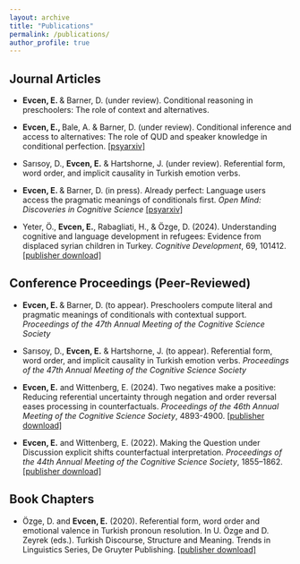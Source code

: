 ```yaml
---
layout: archive
title: "Publications"
permalink: /publications/
author_profile: true
---
```


## Journal Articles

- <b>Evcen, E. </b> & Barner, D. (under review). Conditional reasoning in preschoolers: The role of context and alternatives.

- <b>Evcen, E., </b> Bale, A. & Barner, D. (under review). Conditional inference and access to alternatives: The role of QUD and speaker knowledge in conditional perfection. [\[psyarxiv\]](https://osf.io/preprints/psyarxiv/fzjkr_v1)

- Sarısoy, D., <b> Evcen, E.</b> & Hartshorne, J. (under review). Referential form, word order, and implicit causality in Turkish emotion verbs.

- <b>Evcen, E. </b> & Barner, D. (in press). Already perfect: Language users access the pragmatic meanings of conditionals first. *Open Mind: Discoveries in Cognitive Science* [\[psyarxiv\]](https://osf.io/preprints/psyarxiv/mv3y8)

- Yeter, Ö., <b>Evcen, E.</b>, Rabagliati, H., & Özge, D. (2024). Understanding cognitive and language development in refugees: Evidence from displaced syrian children in Turkey. *Cognitive Development*, 69, 101412. [\[publisher download\]](https://www.sciencedirect.com/science/article/abs/pii/S088520142300117X?via%3Dihub)

## Conference Proceedings (Peer-Reviewed) 

- <b>Evcen, E. </b> & Barner, D. (to appear). Preschoolers compute literal and pragmatic meanings of conditionals with contextual support. *Proceedings of the 47th Annual Meeting of the Cognitive Science Society*

- Sarısoy, D., <b> Evcen, E.</b> & Hartshorne, J. (to appear). Referential form, word order, and implicit causality in Turkish emotion verbs. *Proceedings of the 47th Annual Meeting of the Cognitive Science Society*

- <b>Evcen, E.</b> and Wittenberg, E. (2024). Two negatives make a positive: Reducing referential uncertainty through negation and order reversal eases processing in counterfactuals. *Proceedings of the 46th Annual Meeting of the Cognitive Science Society*, 4893-4900. [\[publisher download\]](https://escholarship.org/uc/item/1rx1b25r#main)

- <b>Evcen, E.</b> and Wittenberg, E. (2022). Making the Question under Discussion explicit shifts counterfactual interpretation. *Proceedings of the 44th Annual Meeting of the Cognitive Science Society*, 1855–1862. [\[publisher download\]](https://escholarship.org/uc/item/43z0w42j)

## Book Chapters

- Özge, D. and <b>Evcen, E.</b> (2020). Referential form, word order and emotional valence in Turkish pronoun resolution. In U. Özge and D. Zeyrek (eds.). Turkish Discourse, Structure and Meaning. Trends in Linguistics Series, De Gruyter Publishing. [\[publisher download\]](https://www.degruyter.com/document/doi/10.1515/9783110686654-007/html)

